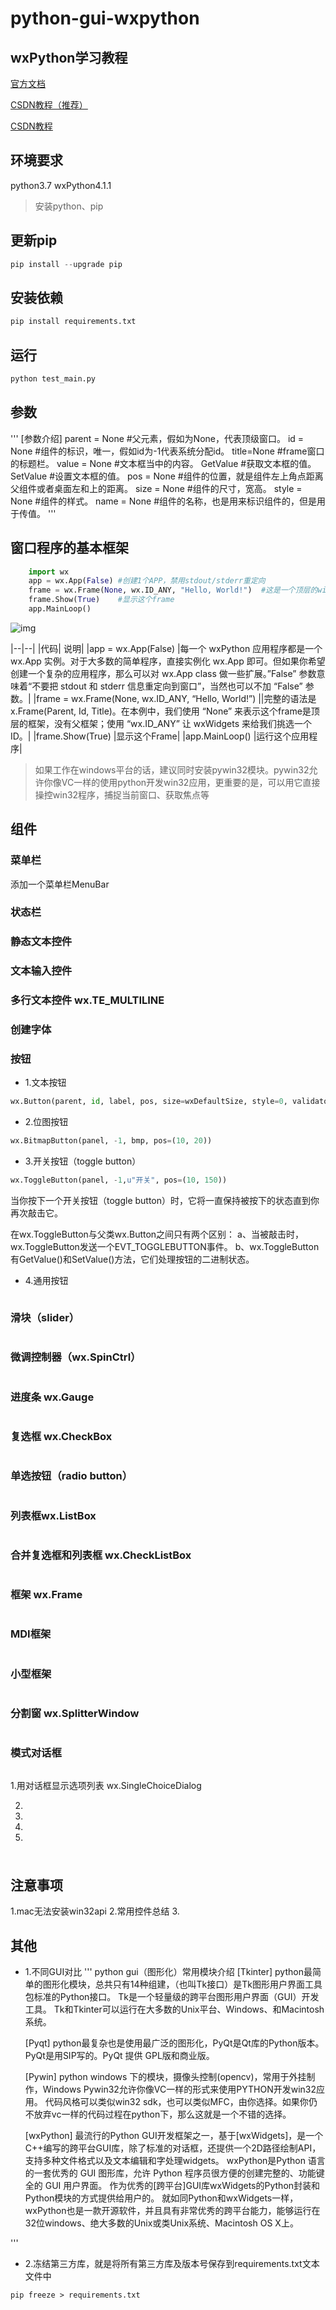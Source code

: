 # python-gui-wxpython

## wxPython学习教程

[官方文档](http://wiki.wxpython.org/Getting%20Started)

[CSDN教程（推荐）](https://blog.csdn.net/chenghit/article/details/50421090)

[CSDN教程](https://blog.csdn.net/shaxiaozilove/article/details/51638054)


## 环境要求

python3.7
wxPython4.1.1

>安装python、pip

## 更新pip

```python
pip install --upgrade pip
```

## 安装依赖
```python
pip install requirements.txt
```

## 运行

```python
python test_main.py
```

## 参数

'''
    [参数介绍]
    parent = None   #父元素，假如为None，代表顶级窗口。
    id = None       #组件的标识，唯一，假如id为-1代表系统分配id。
    title=None      #frame窗口的标题栏。
    value = None    #文本框当中的内容。
    GetValue        #获取文本框的值。
    SetValue        #设置文本框的值。
    pos = None      #组件的位置，就是组件左上角点距离父组件或者桌面左和上的距离。
    size = None     #组件的尺寸，宽高。
    style = None    #组件的样式。
    name = None     #组件的名称，也是用来标识组件的，但是用于传值。
'''

## 窗口程序的基本框架

```python
    import wx
    app = wx.App(False) #创建1个APP，禁用stdout/stderr重定向
    frame = wx.Frame(None, wx.ID_ANY, "Hello, World!")  #这是一个顶层的window
    frame.Show(True)    #显示这个frame
    app.MainLoop()
```
![img](./static/demo.jpg)

|--|--|
|代码|	说明|
|app = wx.App(False)	|每一个 wxPython 应用程序都是一个 wx.App 实例。对于大多数的简单程序，直接实例化 wx.App 即可。但如果你希望创建一个复杂的应用程序，那么可以对 wx.App class 做一些扩展。”False” 参数意味着“不要把 stdout 和 stderr 信息重定向到窗口”，当然也可以不加 “False” 参数。|
|frame = wx.Frame(None, wx.ID_ANY, “Hello, World!”)	||完整的语法是 x.Frame(Parent, Id, Title)。在本例中，我们使用 “None” 来表示这个frame是顶层的框架，没有父框架；使用 “wx.ID_ANY” 让 wxWidgets 来给我们挑选一个ID。|
|frame.Show(True)	|显示这个Frame|
|app.MainLoop()	|运行这个应用程序|

>如果工作在windows平台的话，建议同时安装pywin32模块。pywin32允许你像VC一样的使用python开发win32应用，更重要的是，可以用它直接操控win32程序，捕捉当前窗口、获取焦点等


## 组件

### 菜单栏
添加一个菜单栏MenuBar

### 状态栏
### 静态文本控件
### 文本输入控件
### 多行文本控件 wx.TE_MULTILINE
### 创建字体
### 按钮
* 1.文本按钮 
```python
wx.Button(parent, id, label, pos, size=wxDefaultSize, style=0, validator, name="button")
```

* 2.位图按钮
```python
wx.BitmapButton(panel, -1, bmp, pos=(10, 20))
```

* 3.开关按钮（toggle button）
```python
wx.ToggleButton(panel, -1,u"开关", pos=(10, 150))
```
当你按下一个开关按钮（toggle button）时，它将一直保持被按下的状态直到你再次敲击它。

在wx.ToggleButton与父类wx.Button之间只有两个区别：
    a、当被敲击时，wx.ToggleButton发送一个EVT_TOGGLEBUTTON事件。
    b、wx.ToggleButton有GetValue()和SetValue()方法，它们处理按钮的二进制状态。

* 4.通用按钮
```python
```

### 滑块（slider）
```python
```

### 微调控制器（wx.SpinCtrl）
```python
```

### 进度条 wx.Gauge
```python
```

### 复选框 wx.CheckBox
```python
```

### 单选按钮（radio button）
```python
```

### 列表框wx.ListBox
```python
```

### 合并复选框和列表框 wx.CheckListBox
```python
```

### 框架 wx.Frame
```python
```

### MDI框架
```python
```

### 小型框架
```python
```

### 分割窗 wx.SplitterWindow
```python
```

### 模式对话框
```python
```
1.用对话框显示选项列表 wx.SingleChoiceDialog

2.

3.

4.

5.


### 
```python
```



## 注意事项

1.mac无法安装win32api
2.常用控件总结
3.

## 其他

* 1.不同GUI对比
'''
    python gui（图形化）常用模块介绍
    [Tkinter]
    python最简单的图形化模块，总共只有14种组建，（也叫Tk接口）是Tk图形用户界面工具包标准的Python接口。
    Tk是一个轻量级的跨平台图形用户界面（GUI）开发工具。
    Tk和Tkinter可以运行在大多数的Unix平台、Windows、和Macintosh系统。
    
    [Pyqt]
    python最复杂也是使用最广泛的图形化，PyQt是Qt库的Python版本。PyQt是用SIP写的。PyQt 提供 GPL版和商业版。
    
    [Pywin]
    python windows 下的模块，摄像头控制(opencv)，常用于外挂制作，Windows Pywin32允许你像VC一样的形式来使用PYTHON开发win32应用。
    代码风格可以类似win32 sdk，也可以类似MFC，由你选择。如果你仍不放弃vc一样的代码过程在python下，那么这就是一个不错的选择。
    
    [wxPython]
    最流行的Python GUI开发框架之一，基于[wxWidgets]，是一个C++编写的跨平台GUI库，除了标准的对话框，还提供一个2D路径绘制API，支持多种文件格式以及文本编辑和字处理widgets。
    wxPython是Python 语言的一套优秀的 GUI 图形库，允许 Python 程序员很方便的创建完整的、功能键全的 GUI 用户界面。
    作为优秀的[跨平台]GUI库wxWidgets的Python封装和Python模块的方式提供给用户的。
    就如同Python和wxWidgets一样，wxPython也是一款开源软件，并且具有非常优秀的跨平台能力，能够运行在32位windows、绝大多数的Unix或类Unix系统、Macintosh OS X上。

'''

* 2.冻结第三方库，就是将所有第三方库及版本号保存到requirements.txt文本文件中
```shell
pip freeze > requirements.txt
```



